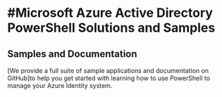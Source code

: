 
#Microsoft Azure Active Directory PowerShell Solutions and Samples
=====================================

## Samples and Documentation

[We provide a full suite of sample applications and documentation on GitHub]to help you get started with learning how to use PowerShell to manage your Azure Identity system. 
